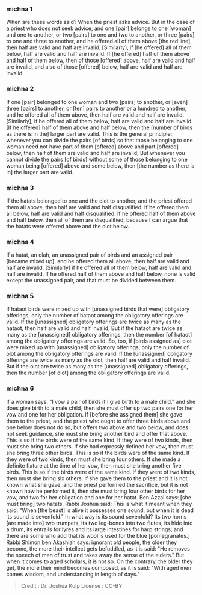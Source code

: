 
### michna 1
When are these words said?  When the priest asks advice. But in the case of a priest who does not seek advice, and one [pair] belongs to one [woman] and one to another, or two [pairs] to one and two to another, or three [pairs] to one and three to another,  and he offered  all of them above [the red line], then half are valid and half are invalid. [Similarly], if [he offered] all of them below, half are valid and half are invalid. If [he offered] half of them above and half of them below, then of those [offered] above, half are valid and half are invalid, and also of those [offered] below, half are valid and half are invalid.

### michna 2
If one [pair] belonged to one woman and two [pairs] to another, or [even] three [pairs] to another, or [ten] pairs to another or a hundred to another,  and he offered all of them above, then half are valid and half are invalid. [Similarly], if he offered all of them below, half are valid and half are invalid. [If he offered] half of them above and half below, then the [number of birds as there is in the] larger part are valid. This is the general principle: whenever you can divide the pairs [of birds] so that those belonging to one woman need not have part of them [offered] above and part [offered] below, then half of them are valid and half are invalid; But whenever you cannot divide the pairs [of birds] without some of those belonging to one woman being [offered] above and some below, then [the number as there is in] the larger part are valid.

### michna 3
If the hatats belonged to one and the olot to another, and the priest offered them all above, then half are valid and half disqualified. If he offered them all below, half are valid and half disqualified. If he offered half of them above and half below, then all of them are disqualified, because I can argue that the hatats were offered above and the olot below.

### michna 4
If a hatat, an olah, an unassigned pair of birds and an assigned  pair [became mixed up], and he offered them all above, then half are valid and half are invalid. [Similarly] if he offered all of them below, half are valid and half are invalid. If he offered half of them above and half below, none is valid except the unassigned pair, and that must be divided between them.

### michna 5
If hataot birds were mixed up with [unassigned birds that were] obligatory offerings, only the number of hataot among the obligatory offerings are valid. If the [unassigned] obligatory offerings are twice as many as the hataot, then half are valid and half invalid; But if the hataot are twice as many as the [unassigned] obligatory offerings, then the number [of hataot] among the obligatory offerings are valid. So, too, if [birds assigned as] olot were mixed up with [unassigned] obligatory offerings, only the number of olot among the obligatory offerings are valid. If the [unassigned] obligatory offerings are twice as many as the olot, then half are valid and half invalid. But if the olot are twice as many as the [unassigned] obligatory offerings, then the number [of olot] among the obligatory offerings are valid.

### michna 6
If a woman says: "I vow a pair of birds if I give birth to a male child," and she does give birth to a male child, then she must offer up two pairs   one for her vow and one for her obligation. If [before she assigned them] she gave them to the priest, and the priest who ought to offer three birds above and one below does not do so, but offers two above and two below, and does not seek guidance, she must she bring another bird and offer that above. This is so if the birds were of the same kind. If they were of two kinds, then must she bring two others. If she had expressly defined her vow, then must she bring three other birds. This is so if the birds were of the same kind. If they were of two kinds, then must she bring four others. If she made a definite fixture at the time of her vow, then must she bring another five birds. This is so if the birds were of the same kind. If they were of two kinds, then must she bring six others. If she gave them to the priest and it is not known what she gave, and the priest performed the sacrifice, but it is not known how he performed it, then she must bring four other birds for her vow,  and two for her obligation  and one for her hatat. Ben Azzai says: [she must bring] two hatats. Rabbi Joshua said: This is what it meant when they said: "When [the beast] is alive it possesses one sound, but when it is dead its sound is sevenfold."  In what way is its sound sevenfold? Its two horns [are made into] two trumpets, its two leg-bones into two flutes, its hide into a drum, its entrails for lyres and its large intestines for harp strings; and there are some who add that its wool is used for the blue [pomegranates.] Rabbi Shimon ben Akashiah says: ignorant old people, the older they become, the more their intellect gets befuddled, as it is said: "He removes the speech of men of trust and takes away the sense of the elders."   But when it comes to aged scholars, it is not so. On the contrary, the older they get, the more their mind becomes composed, as it is said: "With aged men comes wisdom, and understanding in length of days."

>Credit : Dr. Joshua Kulp
>License : CC-BY